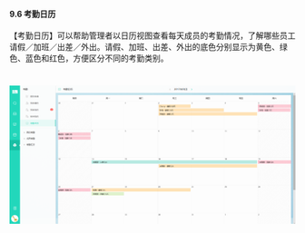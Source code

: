#### 9.6 考勤日历

【考勤日历】可以帮助管理者以日历视图查看每天成员的考勤情况，了解哪些员工请假／加班／出差／外出。请假、加班、出差、外出的底色分别显示为黄色、绿色、蓝色和红色，方便区分不同的考勤类别。

# ![](/assets/9.6考勤日历.png)
